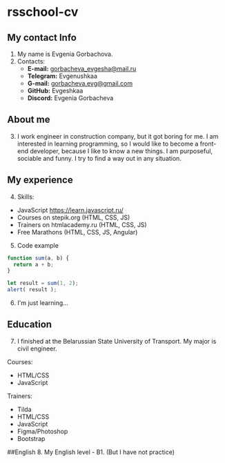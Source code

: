 # rsschool-cv
## My contact Info
1. My name is Evgenia Gorbachova.
2. Contacts:
   * **E-mail:** gorbacheva_evgesha@mail.ru
   * **Telegram:** Evgenushkaa
   * **G-mail:** gorbacheva.evg@gmail.com
   * **GitHub:** Evgeshkaa
   * **Discord:** Evgenia Gorbacheva
## About me
3. I work engineer in construction company, but it got boring for me. I am interested in learning programming, so I would like to become a front-end developer, because I like to know a new things. I am purposeful, sociable and funny. I try to find a way out in any situation.
## My experience
4. Skills:
* JavaScript https://learn.javascript.ru/
* Courses on stepik.org (HTML, CSS, JS)
* Trainers on htmlacademy.ru (HTML, CSS, JS)
* Free Marathons (HTML, CSS, JS, Angular)
5. Code example
```javascript
function sum(a, b) {
  return a + b;
}

let result = sum(1, 2);
alert( result );
```
6. I'm just learning...
## Education
7. I finished at the Belarussian State University of Transport. My major is civil engineer.

Courses:
* HTML/CSS
* JavaScript

Trainers:
* Tilda
* HTML/CSS
* JavaScript
* Figma/Photoshop
* Bootstrap

##English
8. My English level - B1. (But I have not practice)
